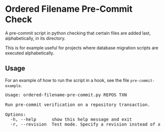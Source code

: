 Ordered Filename Pre-Commit Check
=================================

A pre-commit script in python checking that certain files are added last,
alphabetically, in its directory.

This is for example useful for projects where database migration scripts are
executed alphabetically.

Usage
-----

For an example of how to run the script in a hook, see the file `pre-commit-example`.

<pre>
Usage: ordered-filename-pre-commit.py REPOS TXN

Run pre-commit verification on a repository transaction.

Options:
  -h, --help      show this help message and exit
  -r, --revision  Test mode. Specify a revision instead of a transaction.
</pre>